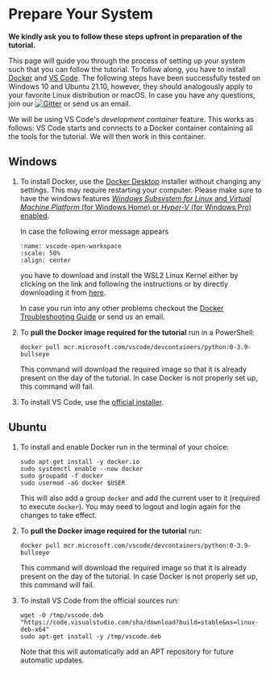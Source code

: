 # Prepare Your System

**We kindly ask you to follow these steps upfront in preparation of the tutorial.**

This page will guide you through the process of setting up your system such that you can follow the tutorial.
To follow along, you have to install [Docker](https://docker.io) and [VS Code](https://code.visualstudio.com).
The following steps have been successfully tested on Windows 10 and Ubuntu 21.10, however, they should analogously apply to your favorite Linux distribution or macOS.
In case you have any questions, join our <a href="https://gitter.im/koehlma/momba?utm_source=badge&utm_medium=badge&utm_campaign=pr-badge"><img alt="Gitter" src="https://badges.gitter.im/koehlma/momba.svg"></a> or send us an email.

We will be using VS Code's *development container* feature.
This works as follows: VS Code starts and connects to a Docker container containing all the tools for the tutorial.
We will then work in this container.


## Windows

1. To install Docker, use the [Docker Desktop](https://www.docker.com/products/docker-desktop) installer without changing any settings.
    This may require restarting your computer.
    Please make sure to have the windows features [*Windows Subsystem for Linux* and *Virtual Machine Platform* (for Windows Home) or *Hyper-V* (for Windows Pro) enabled](https://docs.docker.com/desktop/windows/troubleshoot/#virtualization).
    
    In case the following error message appears
    ```{image} ./images/windows-docker-wsl2-incomplete.png
    :name: vscode-open-workspace
    :scale: 50%
    :align: center
    ```
    you have to download and install the WSL2 Linux Kernel either by clicking on the link and following the instructions or by directly downloading it from [here](https://wslstorestorage.blob.core.windows.net/wslblob/wsl_update_x64.msi).
        
    In case you run into any other problems checkout the [Docker Troubleshooting Guide](https://docs.docker.com/desktop/windows/troubleshoot/) or send us an email.
2. To **pull the Docker image required for the tutorial** run in a PowerShell:
    ```
    docker pull mcr.microsoft.com/vscode/devcontainers/python:0-3.9-bullseye
    ```
    This command will download the required image so that it is already present on the day of the tutorial.
    In case Docker is not properly set up, this command will fail.
3. To install VS Code, use the [official installer](https://code.visualstudio.com/#alt-downloads).


## Ubuntu

1. To install and enable Docker run in the terminal of your choice:
    ```
    sudo apt-get install -y docker.io
    sudo systemctl enable --now docker
    sudo groupadd -f docker
    sudo usermod -aG docker $USER
    ```
    This will also add a group `docker` and add the current user to it (required to execute `docker`).
    You may need to logout and login again for the changes to take effect.

2. To **pull the Docker image required for the tutorial** run:
    ```
    docker pull mcr.microsoft.com/vscode/devcontainers/python:0-3.9-bullseye
    ```
    This command will download the required image so that it is already present on the day of the tutorial.
    In case Docker is not properly set up, this command will fail.
3. To install VS Code from the official sources run:
    ```
    wget -O /tmp/vscode.deb "https://code.visualstudio.com/sha/download?build=stable&os=linux-deb-x64"
    sudo apt-get install -y /tmp/vscode.deb
    ```
    Note that this will automatically add an APT repository for future automatic updates.
